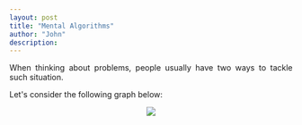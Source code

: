 ```yaml
---
layout: post
title: "Mental Algorithms"
author: "John"
description: 
---
```


<p align="justify"> When thinking about problems, people usually have two ways to tackle such situation.
</p>

<p align="justify"> Let's consider the following graph below:
</p>
<center>
<img src="https://i.imgur.com/6ibbeM2.png">
</center>
<!-- more -->  
<p align="justify">
</p>

<p align="justify">
</p>

<p align="justify">
</p>
